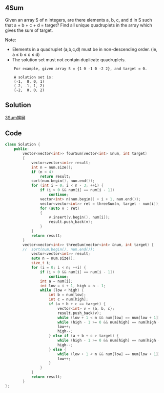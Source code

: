 ## 4Sum

Given an array S of n integers, are there elements a, b, c, and d in S such that a + b + c + d = target? Find all unique quadruplets in the array which gives the sum of target.

Note:

* Elements in a quadruplet (a,b,c,d) must be in non-descending order. (ie, a ≤ b ≤ c ≤ d)
* The solution set must not contain duplicate quadruplets.
```
    For example, given array S = {1 0 -1 0 -2 2}, and target = 0.

    A solution set is:
    (-1,  0, 0, 1)
    (-2, -1, 1, 2)
    (-2,  0, 0, 2)
```

## Solution

[3Sum](https://github.com/krystism/leetcode/tree/master/algorithms/3Sum)擴展

## Code
```cpp
class Solution {
	public:
		vector<vector<int>> fourSum(vector<int> &num, int target)
		{
			vector<vector<int>> result;
			int n = num.size();
			if (n < 4)
				return result;
			sort(num.begin(), num.end());
			for (int i = 0; i < n - 3; ++i) {
				if (i > 0 && num[i] == num[i - 1])
					continue;
				vector<int> n(num.begin() + i + 1, num.end());
				vector<vector<int>> ret = threeSum(n, target - num[i]);
				for (auto v : ret)
				{
					v.insert(v.begin(), num[i]);
					result.push_back(v);
				}
			}
			return result;
		}
		vector<vector<int>> threeSum(vector<int> &num, int target) {
		//	sort(num.begin(), num.end());
			vector<vector<int>> result;
			auto n = num.size();
			size_t i;
			for (i = 0; i < n; ++i) {
				if (i > 0 && num[i] == num[i - 1])
					continue;
				int a = num[i];
				int low = i + 1, high = n - 1;
				while (low < high) {
					int b = num[low];
					int c = num[high];
					if (a + b + c == target) {
						vector<int> v = {a, b, c};
						result.push_back(v);
						while (low + 1 < n && num[low] == num[low + 1]) low++;
						while (high - 1 >= 0 && num[high] == num[high - 1]) high--;
						low++;
						high--;
					} else if (a + b + c > target) {
						while (high - 1 >= 0 && num[high] == num[high - 1]) high--;
						high--;
					} else {
						while (low + 1 < n && num[low] == num[low + 1]) low++;
						low++;
					}
				}
			}
			return result;
		}
};
```
